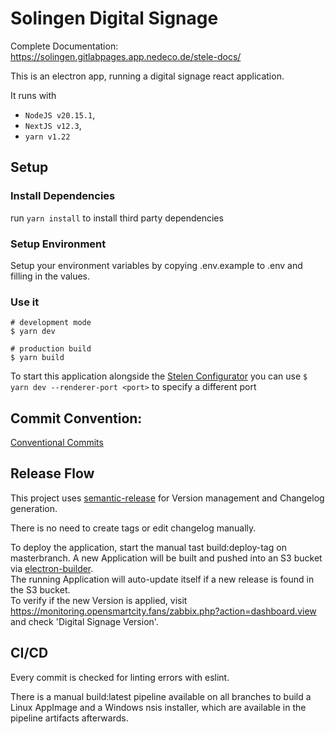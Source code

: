 # Solingen Digital Signage

Complete Documentation: https://solingen.gitlabpages.app.nedeco.de/stele-docs/

This is an electron app, running a digital signage react application.

It runs with

- `NodeJS v20.15.1`,
- `NextJS v12.3`,
- `yarn v1.22`

## Setup

### Install Dependencies

run `yarn install` to install third party dependencies

### Setup Environment

Setup your environment variables by copying .env.example to .env and filling in the values.

### Use it

```
# development mode
$ yarn dev

# production build
$ yarn build
```

To start this application alongside the [Stelen Configurator](https://git.app.nedeco.de/solingen/stele-configurator) you can use `$ yarn dev --renderer-port <port>` to specify a different port

## Commit Convention:

[Conventional Commits](https://github.com/angular/angular/blob/22b96b9/CONTRIBUTING.md#-commit-message-guidelines)

## Release Flow

This project uses [semantic-release](https://github.com/semantic-release/semantic-release) for Version management and Changelog generation.

There is no need to create tags or edit changelog manually.

To deploy the application, start the manual tast build:deploy-tag on masterbranch.
A new Application will be built and pushed into an S3 bucket via [electron-builder](https://www.electron.build/index.html). \
The running Application will auto-update itself if a new release is found in the S3 bucket. \
To verify if the new Version is applied, visit https://monitoring.opensmartcity.fans/zabbix.php?action=dashboard.view and check 'Digital Signage Version'.

## CI/CD

Every commit is checked for linting errors with eslint.

There is a manual build:latest pipeline available on all branches to build a Linux AppImage and a Windows nsis installer, which are available in the pipeline artifacts afterwards.
